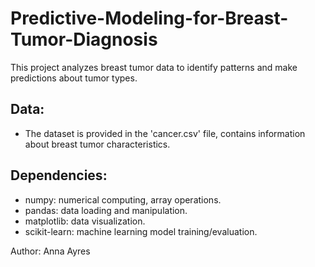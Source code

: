 # Predictive-Modeling-for-Breast-Tumor-Diagnosis
This project analyzes breast tumor data to identify patterns and make predictions about tumor types. 
## Data: 
   - The dataset is provided in the 'cancer.csv' file, contains information about breast tumor characteristics.
## Dependencies:
- numpy: numerical computing, array operations.
- pandas: data loading and manipulation.
- matplotlib: data visualization.
- scikit-learn: machine learning model training/evaluation.
  
Author: Anna Ayres
